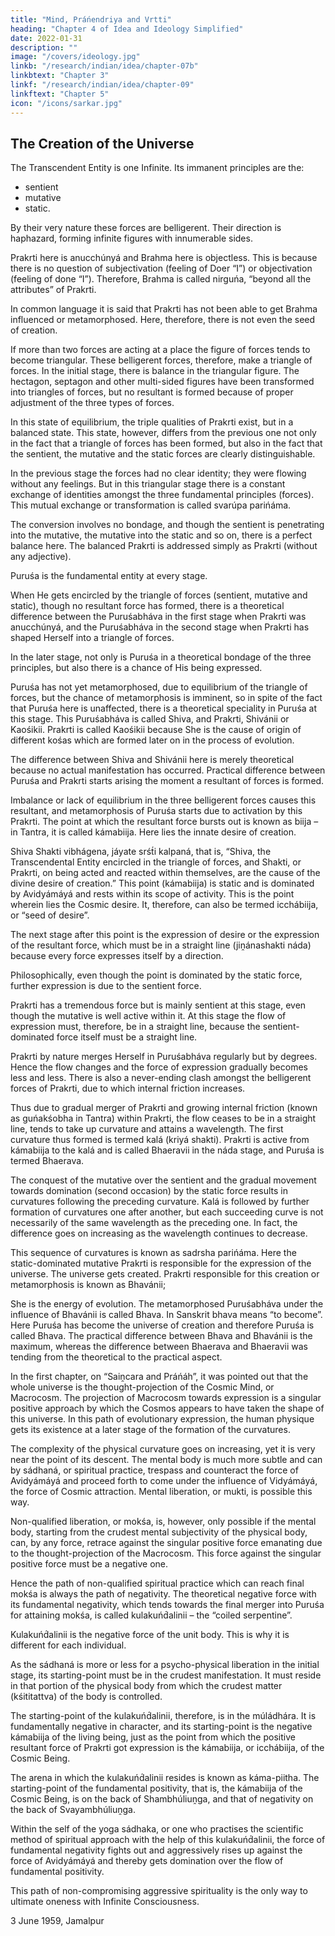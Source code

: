```yaml
---
title: "Mind, Práńendriya and Vrtti"
heading: "Chapter 4 of Idea and Ideology Simplified"
date: 2022-01-31
description: ""
image: "/covers/ideology.jpg"
linkb: "/research/indian/idea/chapter-07b"
linkbtext: "Chapter 3"
linkf: "/research/indian/idea/chapter-09"
linkftext: "Chapter 5"
icon: "/icons/sarkar.jpg"
---
```



## The Creation of the Universe

The Transcendent Entity is one Infinite. Its immanent principles are the:
- sentient
- mutative
- static. 

By their very nature these forces are belligerent. Their direction is haphazard, forming infinite figures with innumerable sides. 

Prakrti here is anucchúnyá and Brahma here is objectless. This is because there is no question of subjectivation (feeling of Doer “I”) or objectivation (feeling of done “I”). Therefore, Brahma is called nirguńa, “beyond all the attributes” of Prakrti. 

In common language it is said that Prakrti has not been able to get Brahma influenced or metamorphosed. Here, therefore, there is not even the seed of creation.

If more than two forces are acting at a place the figure of forces tends to become triangular. These belligerent forces, therefore, make a triangle of forces. In the initial stage, there is balance in the triangular figure. The hectagon, septagon and other multi-sided figures have been transformed into triangles of forces, but no resultant is formed because of proper adjustment of the three types of forces. 

In this state of equilibrium, the triple qualities of Prakrti exist, but in a balanced state. This state, however, differs from the previous one not only in the fact that a triangle of forces has been formed, but also in the fact that the sentient, the mutative and the static forces are clearly distinguishable. 

In the previous stage the forces had no clear identity; they were flowing without any feelings. But in this triangular stage there is a constant exchange of identities amongst the three fundamental principles (forces). This mutual exchange or transformation is called svarúpa parińáma. 

The conversion involves no bondage, and though the sentient is penetrating into the mutative, the mutative into the static and so on, there is a perfect balance here. The balanced Prakrti is addressed simply as Prakrti (without any adjective).

Puruśa is the fundamental entity at every stage. 

When He gets encircled by the triangle of forces (sentient, mutative and static), though no resultant force has formed, there is a theoretical difference between the Puruśabháva in the first stage when Prakrti was anucchúnyá, and the Puruśabháva in the second stage when Prakrti has shaped Herself into a triangle of forces. 

In the later stage, not only is Puruśa in a theoretical bondage of the three principles, but also there is a chance of His being expressed. 

Puruśa has not yet metamorphosed, due to equilibrium of the triangle of forces, but the chance of metamorphosis is imminent, so in spite of the fact that Puruśa here is unaffected, there is a theoretical speciality in Puruśa at this stage. This Puruśabháva is called Shiva, and Prakrti, Shivánii or Kaośikii. Prakrti is called Kaośikii because She is the cause of origin of different kośas which are formed later on in the process of evolution.

The difference between Shiva and Shivánii here is merely theoretical because no actual manifestation has occurred. Practical difference between Puruśa and Prakrti starts arising the moment a resultant of forces is formed. 

Imbalance or lack of equilibrium in the three belligerent forces causes this resultant, and metamorphosis of Puruśa starts due to activation by this Prakrti. The point at which the resultant force bursts out is known as biija – in Tantra, it is called kámabiija. Here lies the innate desire of creation.

Shiva Shakti vibhágena, jáyate srśt́i kalpaná, that is, “Shiva, the Transcendental Entity encircled in the triangle of forces, and Shakti, or Prakrti, on being acted and reacted within themselves, are the cause of the divine desire of creation.” This point (kámabiija) is static and is dominated by Avidyámáyá and rests within its scope of activity. This is the point wherein lies the Cosmic desire. It, therefore, can also be termed icchábiija, or “seed of desire”.

The next stage after this point is the expression of desire or the expression of the resultant force, which must be in a straight line (jiṋánashakti náda) because every force expresses itself by a direction. 

Philosophically, even though the point is dominated by the static force, further expression is due to the sentient force. 

Prakrti has a tremendous force but is mainly sentient at this stage, even though the mutative is well active within it. At this stage the flow of expression must, therefore, be in a straight line, because the sentient-dominated force itself must be a straight line.


Prakrti by nature merges Herself in Puruśabháva regularly but by degrees. Hence the flow changes and the force of expression gradually becomes less and less. There is also a never-ending clash amongst the belligerent forces of Prakrti, due to which internal friction increases.

Thus due to gradual merger of Prakrti and growing internal friction (known as guńakśobha in Tantra) within Prakrti, the flow ceases to be in a straight line, tends to take up curvature and attains a wavelength. The first curvature thus formed is termed kalá (kriyá shakti). Prakrti is active from kámabiija to the kalá and is called Bhaeravii in the náda stage, and Puruśa is termed Bhaerava.

The conquest of the mutative over the sentient and the gradual movement towards domination (second occasion) by the static force results in curvatures following the preceding curvature. Kalá is followed by further formation of curvatures one after another, but each succeeding curve is not necessarily of the same wavelength as the preceding one. In fact, the difference goes on increasing as the wavelength continues to decrease. 

This sequence of curvatures is known as sadrsha parińáma. Here the static-dominated mutative Prakrti is responsible for the expression of the universe. The universe gets created. Prakrti responsible for this creation or metamorphosis is known as Bhavánii;

She is the energy of evolution. The metamorphosed Puruśabháva under the influence of Bhavánii is called Bhava. In Sanskrit bhava means “to become”. Here Puruśa has become the universe of creation and therefore Puruśa is called Bhava. The practical difference between Bhava and Bhavánii is the maximum, whereas the difference between Bhaerava and Bhaeravii was tending from the theoretical to the practical aspect.

In the first chapter, on “Saiṋcara and Práńáh”, it was pointed out that the whole universe is the thought-projection of the Cosmic Mind, or Macrocosm. The projection of Macrocosm towards expression is a singular positive approach by which the Cosmos appears to have taken the shape of this universe. In this path of evolutionary expression, the human physique gets its existence at a later stage of the formation of the curvatures. 

The complexity of the physical curvature goes on increasing, yet it is very near the point of its descent. The mental body is much more subtle and can by sádhaná, or spiritual practice, trespass and counteract the force of Avidyámáyá and proceed forth to come under the influence of Vidyámáyá, the force of Cosmic attraction. Mental liberation, or mukti, is possible this way.

Non-qualified liberation, or mokśa, is, however, only possible if the mental body, starting from the crudest mental subjectivity of the physical body, can, by any force, retrace against the singular positive force emanating due to the thought-projection of the Macrocosm. This force against the singular positive force must be a negative one. 

Hence the path of non-qualified spiritual practice which can reach final mokśa is always the path of negativity. The theoretical negative force with its fundamental negativity, which tends towards the final merger into Puruśa for attaining mokśa, is called kulakuńd́alinii – the “coiled serpentine”.

Kulakuńd́alinii is the negative force of the unit body. This is why it is different for each individual. 

As the sádhaná is more or less for a psycho-physical liberation in the initial stage, its starting-point must be in the crudest manifestation. It must reside in that portion of the physical body from which the crudest matter (kśititattva) of the body is controlled. 

The starting-point of the kulakuńd́alinii, therefore, is in the múládhára. It is fundamentally negative in character, and its starting-point is the negative kámabiija of the living being, just as the point from which the positive resultant force of Prakrti got expression is the kámabiija, or icchábiija, of the Cosmic Being.

The arena in which the kulakuńd́alinii resides is known as káma-piitha. The starting-point of the fundamental positivity, that is, the kámabiija of the Cosmic Being, is on the back of Shambhúliuṋga, and that of negativity on the back of Svayambhúliuṋga. 

Within the self of the yoga sádhaka, or one who practises the scientific method of spiritual approach with the help of this kulakuńd́alinii, the force of fundamental negativity fights out and aggressively rises up against the force of Avidyámáyá and thereby gets domination over the flow of fundamental positivity. 

This path of non-compromising aggressive spirituality is the only way to ultimate oneness with Infinite Consciousness.

3 June 1959, Jamalpur

